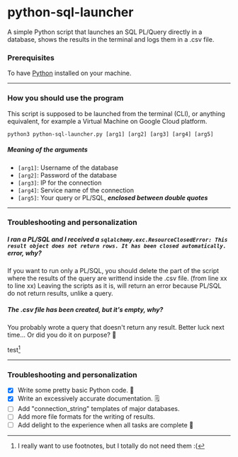 # python-sql-launcher
A simple Python script that launches an SQL PL/Query directly in a database, shows the results in the terminal and logs them in a .csv file.

### Prerequisites
To have [Python](https://www.python.org/) installed on your machine.

---

### How you should use the program
This script is supposed to be launched from the terminal (CLI), or anything equivalent, for example a Virtual Machine on Google Cloud platform.
```
python3 python-sql-launcher.py [arg1] [arg2] [arg3] [arg4] [arg5] 
```

##### Meaning of the arguments
- ```[arg1]```: Username of the database
- ```[arg2]```: Password of the database
- ```[arg3]```: IP for the connection
- ```[arg4]```: Service name of the connection
- ```[arg5]```: Your query or PL/SQL, ***enclosed between double quotes***

---

### Troubleshooting and personalization
##### I ran a PL/SQL and I received a `sqlalchemy.exc.ResourceClosedError: This result object does not return rows. It has been closed automatically.` error, why?
If you want to run only a PL/SQL, you should delete the part of the script where the results of the query are writtend inside the .csv file. (from line xx to line xx)
Leaving the scripts as it is, will return an error because PL/SQL do not return results, unlike a query.

##### The .csv file has been created, but it's empty, why?
You probably wrote a query that doesn't return any result. Better luck next time... Or did you do it on purpose? 🧐

test[^1]

---

### Troubleshooting and personalization
- [x] Write some pretty basic Python code. :snake:
- [x] Write an excessively accurate documentation. 🗒️
- [ ] Add "connection_string" templates of major databases.
- [ ] Add more file formats for the writing of results.
- [ ] Add delight to the experience when all tasks are complete :tada:

[^1]: I really want to use footnotes, but I totally do not need them :(
